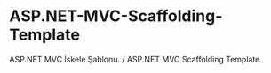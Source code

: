 # ASP.NET-MVC-Scaffolding-Template
 ASP.NET MVC İskele Şablonu. / ASP.NET MVC Scaffolding Template.
